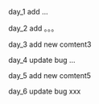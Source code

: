 day_1
add ...

day_2
add 。。。

day_3
add new comtent3

 day_4
 update bug ...

day_5
add new comtent5

day_6
update bug xxx
